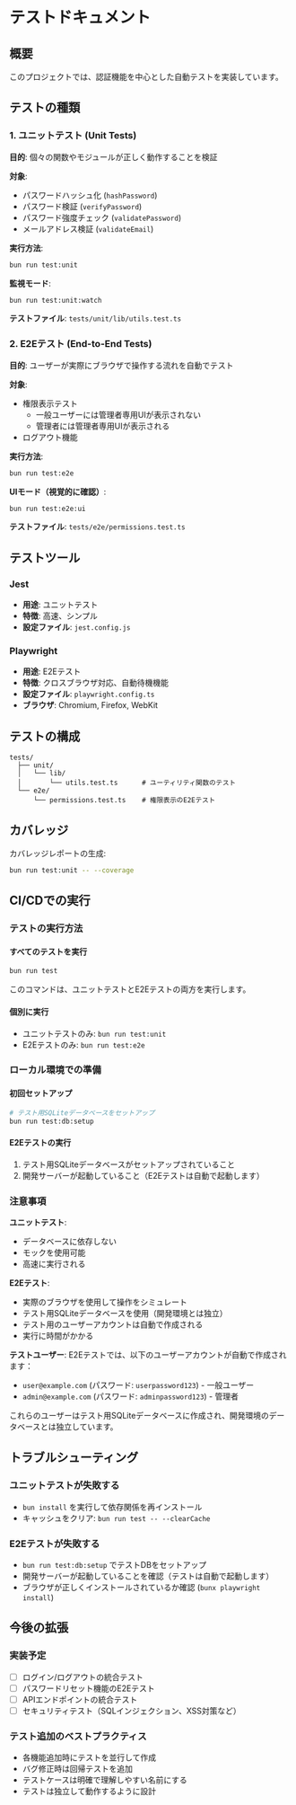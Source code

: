 # テストドキュメント

## 概要

このプロジェクトでは、認証機能を中心とした自動テストを実装しています。

## テストの種類

### 1. ユニットテスト (Unit Tests)

**目的**: 個々の関数やモジュールが正しく動作することを検証

**対象**:
- パスワードハッシュ化 (`hashPassword`)
- パスワード検証 (`verifyPassword`)
- パスワード強度チェック (`validatePassword`)
- メールアドレス検証 (`validateEmail`)

**実行方法**:
```bash
bun run test:unit
```

**監視モード**:
```bash
bun run test:unit:watch
```

**テストファイル**: `tests/unit/lib/utils.test.ts`

### 2. E2Eテスト (End-to-End Tests)

**目的**: ユーザーが実際にブラウザで操作する流れを自動でテスト

**対象**:
- 権限表示テスト
  - 一般ユーザーには管理者専用UIが表示されない
  - 管理者には管理者専用UIが表示される
- ログアウト機能

**実行方法**:
```bash
bun run test:e2e
```

**UIモード（視覚的に確認）**:
```bash
bun run test:e2e:ui
```

**テストファイル**: `tests/e2e/permissions.test.ts`

## テストツール

### Jest
- **用途**: ユニットテスト
- **特徴**: 高速、シンプル
- **設定ファイル**: `jest.config.js`

### Playwright
- **用途**: E2Eテスト
- **特徴**: クロスブラウザ対応、自動待機機能
- **設定ファイル**: `playwright.config.ts`
- **ブラウザ**: Chromium, Firefox, WebKit

## テストの構成

```
tests/
  ├── unit/
  │   └── lib/
  │       └── utils.test.ts      # ユーティリティ関数のテスト
  └── e2e/
      └── permissions.test.ts    # 権限表示のE2Eテスト
```

## カバレッジ

カバレッジレポートの生成:
```bash
bun run test:unit -- --coverage
```

## CI/CDでの実行

### テストの実行方法

#### すべてのテストを実行
```bash
bun run test
```
このコマンドは、ユニットテストとE2Eテストの両方を実行します。

#### 個別に実行
- ユニットテストのみ: `bun run test:unit`
- E2Eテストのみ: `bun run test:e2e`

### ローカル環境での準備

#### 初回セットアップ
```bash
# テスト用SQLiteデータベースをセットアップ
bun run test:db:setup
```

#### E2Eテストの実行
1. テスト用SQLiteデータベースがセットアップされていること
2. 開発サーバーが起動していること（E2Eテストは自動で起動します）

### 注意事項

**ユニットテスト**:
- データベースに依存しない
- モックを使用可能
- 高速に実行される

**E2Eテスト**:
- 実際のブラウザを使用して操作をシミュレート
- テスト用SQLiteデータベースを使用（開発環境とは独立）
- テスト用のユーザーアカウントは自動で作成される
- 実行に時間がかかる

**テストユーザー**:
E2Eテストでは、以下のユーザーアカウントが自動で作成されます：
- `user@example.com` (パスワード: `userpassword123`) - 一般ユーザー
- `admin@example.com` (パスワード: `adminpassword123`) - 管理者

これらのユーザーはテスト用SQLiteデータベースに作成され、開発環境のデータベースとは独立しています。

## トラブルシューティング

### ユニットテストが失敗する

- `bun install` を実行して依存関係を再インストール
- キャッシュをクリア: `bun run test -- --clearCache`

### E2Eテストが失敗する

- `bun run test:db:setup` でテストDBをセットアップ
- 開発サーバーが起動していることを確認（テストは自動で起動します）
- ブラウザが正しくインストールされているか確認 (`bunx playwright install`)

## 今後の拡張

### 実装予定
- [ ] ログイン/ログアウトの統合テスト
- [ ] パスワードリセット機能のE2Eテスト
- [ ] APIエンドポイントの統合テスト
- [ ] セキュリティテスト（SQLインジェクション、XSS対策など）

### テスト追加のベストプラクティス
- 各機能追加時にテストを並行して作成
- バグ修正時は回帰テストを追加
- テストケースは明確で理解しやすい名前にする
- テストは独立して動作するように設計


